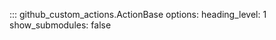 ::: github_custom_actions.ActionBase
    options:
      heading_level: 1
      show_submodules: false
